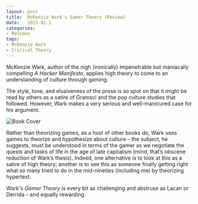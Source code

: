 ```yaml
---
layout: post
title:  McKenzie Wark's Gamer Theory (Review)
date:   2015-01-1
categories:
- Reviews
tags:
- McKenzie Wark
- Critical Theory
---
```


McKenzie Wark, author of the nigh (ironically) impenetrable but maniacally compelling _A Hacker Manifesto_, applies high theory to come to an understanding of culture through gaming.

The style, tone, and elusiveness of the prose is so spot on that it might be read by others as a satire of Gramsci and the pop culture studies that followed. However, Wark makes a very serious and well-manicured case for his argument.

![Book Cover](http://ecx.images-amazon.com/images/I/31dB4kdLyDL.jpg)

Rather than theorizing games, as a host of other books do, Wark uses games to theorize and hypothesize about culture – the subject, he suggests, must be understood in terms of the gamer as we negotiate the quests and tasks of life in the age of late capitalism (mind, that’s obscene reduction of Wark’s thesis). Indeed, one alternative is to look at this as a satire of high theory; another is to see this as someone finally getting right what so many tried to do in the mid-nineties (including me) by theorizing hypertext.

Wark's _Gamer Theory_ is every bit as challenging and abstruse as Lacan or Derrida – and equally rewarding.
